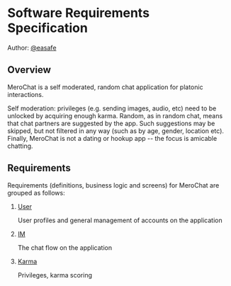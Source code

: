 # Software Requirements Specification

Author: [@easafe](https://github.com/easafe)

## Overview

MeroChat is a self moderated, random chat application for platonic interactions.

Self moderation: privileges (e.g. sending images, audio, etc) need to be unlocked by acquiring enough karma. Random, as in random chat, means that chat partners are suggested by the app. Such suggestions may be skipped, but not filtered in any way (such as by age, gender, location etc). Finally, MeroChat is not a dating or hookup app -- the focus is amicable chatting.

## Requirements

Requirements (definitions, business logic and screens) for MeroChat are grouped as follows:

1.  [User](user/requirements.md)

    User profiles and general management of accounts on the application

2.  [IM](im/requirements.md)

    The chat flow on the application

3.  [Karma](karma/requirements.md)

    Privileges, karma scoring

